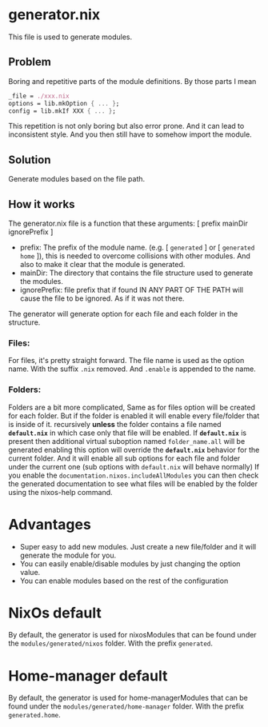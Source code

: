 # generator.nix

This file is used to generate modules.

## Problem 
Boring and repetitive parts of the module definitions.
By those parts I mean
```nix
_file = ./xxx.nix
options = lib.mkOption { ... };
config = lib.mkIf XXX { ... };
```
This repetition is not only boring but also error prone. And it can lead to inconsistent style.
And you then still have to somehow import the module.

## Solution
Generate modules based on the file path.

## How it works
The generator.nix file is a function that these arguments: [ prefix mainDir ignorePrefix ]
- prefix: The prefix of the module name. (e.g. [ `generated` ] or [ `generated` `home` ]), this is needed to overcome collisions with other modules. And also to make it clear that the module is generated.
- mainDir: The directory that contains the file structure used to generate the modules.
- ignorePrefix: file prefix that if found IN ANY PART OF THE PATH will cause the file to be ignored. As if it was not there.

The generator will generate option for each file and each folder in the structure.

### Files:
For files, it's pretty straight forward. The file name is used as the option name. With the suffix `.nix` removed. And `.enable` is appended to the name.

### Folders:
Folders are a bit more complicated, Same as for files option will be created for each folder. But if the folder is enabled it will enable every file/folder that is inside of it.
recursively **unless** the folder contains a file named **`default.nix`** in which case only that file will be enabled.
If **`default.nix`** is present then additional virtual suboption named `folder_name.all` will be generated enabling this option will override the **`default.nix`** behavior for the current folder.
And it will enable all sub options for each file and folder under the current one (sub options with `default.nix` will behave normally)
If you enable the `documentation.nixos.includeAllModules` you can then check the generated documentation to see what files will be enabled by the folder using the nixos-help command.

# Advantages
- Super easy to add new modules. Just create a new file/folder and it will generate the module for you.
- You can easily enable/disable modules by just changing the option value.
- You can enable modules based on the rest of the configuration


<span id="nixos-default" ></span>
# NixOs default
By default, the generator is used for nixosModules that can be found under the `modules/generated/nixos` folder. With the prefix `generated`.

# Home-manager default
By default, the generator is used for home-managerModules that can be found under the `modules/generated/home-manager` folder. With the prefix `generated.home`.

